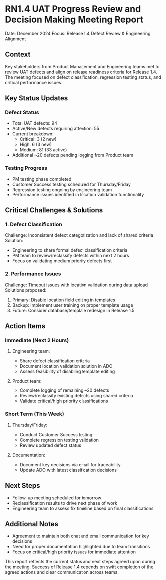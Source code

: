 # RN1.4 UAT Progress Review and Decision Making Meeting Report
Date: December 2024
Focus: Release 1.4 Defect Review & Engineering Alignment

## Context
Key stakeholders from Product Management and Engineering teams met to review UAT defects and align on release readiness criteria for Release 1.4. The meeting focused on defect classification, regression testing status, and critical performance issues.

## Key Status Updates

### Defect Status
- Total UAT defects: 94
- Active/New defects requiring attention: 55
- Current breakdown:
  - Critical: 3 (2 new)
  - High: 6 (3 new)
  - Medium: 81 (33 active)
- Additional ~20 defects pending logging from Product team

### Testing Progress
- PM testing phase completed
- Customer Success testing scheduled for Thursday/Friday
- Regression testing ongoing by engineering team
- Performance issues identified in location validation functionality

## Critical Challenges & Solutions

### 1. Defect Classification
Challenge: Inconsistent defect categorization and lack of shared criteria
Solution: 
- Engineering to share formal defect classification criteria
- PM team to review/reclassify defects within next 2 hours
- Focus on validating medium priority defects first

### 2. Performance Issues
Challenge: Timeout issues with location validation during data upload
Solutions proposed:
1. Primary: Disable location field editing in templates
2. Backup: Implement user training on proper template usage
3. Future: Consider database/template redesign in Release 1.5

## Action Items

### Immediate (Next 2 Hours)
1. Engineering team:
   - Share defect classification criteria
   - Document location validation solution in ADO
   - Assess feasibility of disabling template editing

2. Product team:
   - Complete logging of remaining ~20 defects
   - Review/reclassify existing defects using shared criteria
   - Validate critical/high priority classifications

### Short Term (This Week)
1. Thursday/Friday:
   - Conduct Customer Success testing
   - Complete regression testing validation
   - Review updated defect status

2. Documentation:
   - Document key decisions via email for traceability
   - Update ADO with latest classification decisions

## Next Steps
- Follow-up meeting scheduled for tomorrow
- Reclassification results to drive next phase of work
- Engineering team to assess fix timeline based on final classifications

## Additional Notes
- Agreement to maintain both chat and email communication for key decisions
- Need for proper documentation highlighted due to team transitions
- Focus on critical/high priority issues for immediate attention

This report reflects the current status and next steps agreed upon during the meeting. Success of Release 1.4 depends on swift completion of the agreed actions and clear communication across teams.

